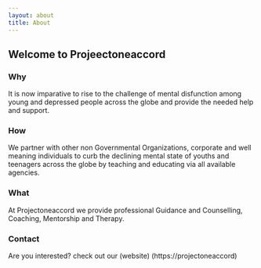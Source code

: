 ```yaml
---
layout: about
title: About
---
```


## Welcome to Projeectoneaccord 

### Why

It is now imparative to rise to the challenge of mental disfunction among young and depressed people across the globe and provide the needed help and support.

### How

We partner with other non Governmental Organizations, corporate and well meaning individuals to curb the declining mental state of youths and teenagers across the globe by teaching and educating via all available agencies. 

### What

At Projectoneaccord we provide professional Guidance and Counselling, Coaching, Mentorship and Therapy.

### Contact

Are you interested? check out our (website) (https://projectoneaccord)
